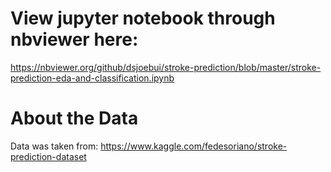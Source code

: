 # View jupyter notebook through nbviewer here:
https://nbviewer.org/github/dsjoebui/stroke-prediction/blob/master/stroke-prediction-eda-and-classification.ipynb


# About the Data

Data was taken from: https://www.kaggle.com/fedesoriano/stroke-prediction-dataset
